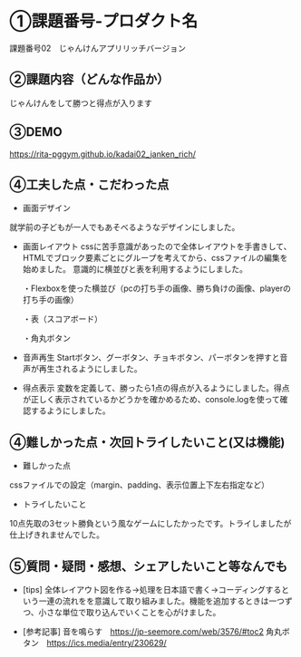 # ①課題番号-プロダクト名
課題番号02　じゃんけんアプリリッチバージョン

## ②課題内容（どんな作品か）
じゃんけんをして勝つと得点が入ります

## ③DEMO
https://rita-pggym.github.io/kadai02_janken_rich/

## ④工夫した点・こだわった点
- 画面デザイン

 就学前の子どもが一人でもあそべるようなデザインにしました。 
 
- 画面レイアウト
 cssに苦手意識があったので全体レイアウトを手書きして、HTMLでブロック要素ごとにグループを考えてから、cssファイルの編集を始めました。 意識的に横並びと表を利用するようにしました。
 
  ・Flexboxを使った横並び（pcの打ち手の画像、勝ち負けの画像、playerの打ち手の画像）
  
  ・表（スコアボード）
  
  ・角丸ボタン

- 音声再生
 Startボタン、グーボタン、チョキボタン、パーボタンを押すと音声が再生されるようにしました。

- 得点表示
 変数を定義して、勝ったら1点の得点が入るようにしました。得点が正しく表示されているかどうかを確かめるため、console.logを使って確認するようにしました。

## ④難しかった点・次回トライしたいこと(又は機能)
- 難しかった点

 cssファイルでの設定（margin、padding、表示位置上下左右指定など）

- トライしたいこと

 10点先取の3セット勝負という風なゲームにしたかったです。トライしましたが仕上げきれませんでした。
 
## ⑤質問・疑問・感想、シェアしたいこと等なんでも
- [tips]
  全体レイアウト図を作る→処理を日本語で書く→コーディングするという一連の流れをを意識して取り組みました。機能を追加するときは一つずつ、小さな単位で取り込んでいくことを心がけました。
  
- [参考記事]
  音を鳴らす　https://jp-seemore.com/web/3576/#toc2
  角丸ボタン　https://ics.media/entry/230629/
  
